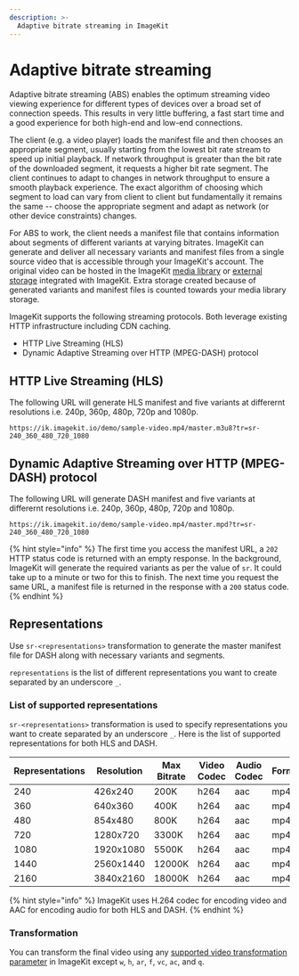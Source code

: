 ```yaml
---
description: >-
  Adaptive bitrate streaming in ImageKit
---
```


# Adaptive bitrate streaming

Adaptive bitrate streaming (ABS) enables the optimum streaming video viewing experience for different types of devices over a broad set of connection speeds. This results in very little buffering, a fast start time and a good experience for both high-end and low-end connections.

The client (e.g. a video player) loads the manifest file and then chooses an appropriate segment, usually starting from the lowest bit rate stream to speed up initial playback. If network throughput is greater than the bit rate of the downloaded segment, it requests a higher bit rate segment. The client continues to adapt to changes in network throughput to ensure a smooth playback experience. The exact algorithm of choosing which segment to load can vary from client to client but fundamentally it remains the same -- choose the appropriate segment and adapt as network (or other device constraints) changes.

For ABS to work, the client needs a manifest file that contains information about segments of different variants at varying bitrates. ImageKit can generate and deliver all necessary variants and manifest files from a single source video that is accessible through your ImageKit's account. The original video can be hosted in the ImageKit [media library](../media-library/README.md) or [external storage](../integration/configure-origin/README.md) integrated with ImageKit. Extra storage created because of generated variants and manifest files is counted towards your media library storage.

ImageKit supports the following streaming protocols. Both leverage existing HTTP infrastructure including CDN caching.

* HTTP Live Streaming (HLS)
* Dynamic Adaptive Streaming over HTTP (MPEG-DASH) protocol


## HTTP Live Streaming (HLS)
The following URL will generate HLS manifest and five variants at differernt resolutions i.e. 240p, 360p, 480p, 720p and 1080p.

```markup
https://ik.imagekit.io/demo/sample-video.mp4/master.m3u8?tr=sr-240_360_480_720_1080
```

## Dynamic Adaptive Streaming over HTTP (MPEG-DASH) protocol
The following URL will generate DASH manifest and five variants at differernt resolutions i.e. 240p, 360p, 480p, 720p and 1080p.

```markup
https://ik.imagekit.io/demo/sample-video.mp4/master.mpd?tr=sr-240_360_480_720_1080
```

{% hint style="info" %}
The first time you access the manifest URL, a `202` HTTP status code is returned with an empty response. In the background, ImageKit will generate the required variants as per the value of `sr`. It could take up to a minute or two for this to finish. The next time you request the same URL, a manifest file is returned in the response with a `200` status code.
{% endhint %}


## Representations
Use `sr-<representations>` transformation to generate the master manifest file for DASH along with necessary variants and segments.

`representations` is the list of different representations you want to create separated by an underscore `_`.

### List of supported representations

`sr-<representations>` transformation is used to specify representations you want to create separated by an underscore `_`. Here is the list of supported representations for both HLS and DASH.

| Representations | Resolution | Max Bitrate | Video Codec | Audio Codec | Format |
|-----------------|------------|-------------|-------------|-------------|--------|
| 240             | 426x240    | 200K        | h264        | aac         | mp4    |
| 360             | 640x360    | 400K        | h264        | aac         | mp4    |
| 480             | 854x480    | 800K        | h264        | aac         | mp4    |
| 720             | 1280x720   | 3300K       | h264        | aac         | mp4    |
| 1080            | 1920x1080  | 5500K       | h264        | aac         | mp4    |
| 1440            | 2560x1440  | 12000K      | h264        | aac         | mp4    |
| 2160            | 3840x2160  | 18000K      | h264        | aac         | mp4    |


{% hint style="info" %}
ImageKit uses H.264 codec for encoding video and AAC for encoding audio for both HLS and DASH.
{% endhint %}

### Transformation

You can transform the final video using any [supported video transformation parameter](../video-transformation/resize-crop-and-other-common-video-transformations.md) in ImageKit except `w`, `h`, `ar`, `f`, `vc`, `ac`, and `q`.